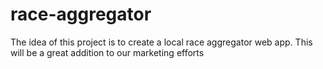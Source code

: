 # race-aggregator

The idea of this project is to create a local race aggregator web app. This will be a great addition to our marketing efforts
